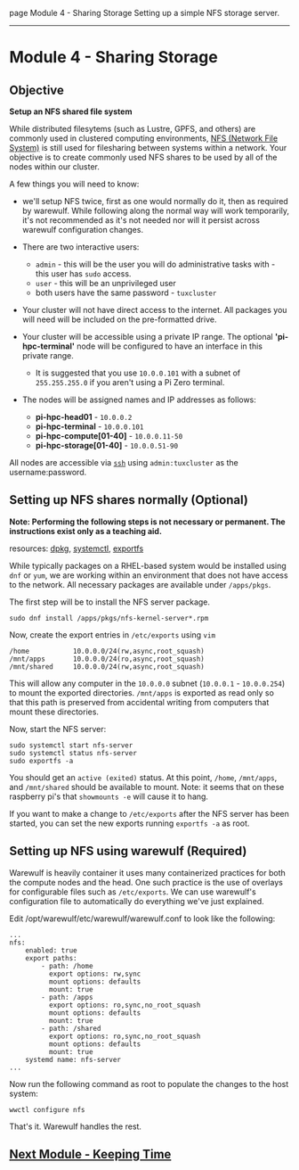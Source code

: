 page
Module 4 - Sharing Storage
Setting up a simple NFS storage server.

---

# Module 4 - Sharing Storage

## Objective

**Setup an NFS shared file system**

While distributed filesytems (such as Lustre, GPFS, and others) are commonly used in clustered computing environments, [NFS (Network File System)](https://en.wikipedia.org/wiki/Network_File_System) is still used for filesharing between systems within a network. Your objective is to create commonly used NFS shares to be used by all of the nodes within our cluster.

A few things you will need to know:

- we'll setup NFS twice, first as one would normally do it, then as required by warewulf. While following along the normal way will work temporarily, it's not recommended as it's not needed nor will it persist across warewulf configuration changes.

- There are two interactive users:
  - `admin` - this will be the user you will do administrative tasks with - this user has `sudo` access.
  - `user` - this will be an unprivileged user
  - both users have the same password - `tuxcluster`
- Your cluster will not have direct access to the internet. All packages you will need will be included on the pre-formatted drive.
- Your cluster will be accessible using a private IP range. The optional **'pi-hpc-terminal'** node will be configured to have an interface in this private range.
  - It is suggested that you use `10.0.0.101` with a subnet of `255.255.255.0` if you aren't using a Pi Zero terminal.
- The nodes will be assigned names and IP addresses as follows:
  - **pi-hpc-head01** - `10.0.0.2`
  - **pi-hpc-terminal** - `10.0.0.101`
  - **pi-hpc-compute[01-40]** - `10.0.0.11-50`
  - **pi-hpc-storage[01-40]** - `10.0.0.51-90`

All nodes are accessible via [`ssh`](https://linux.die.net/man/1/ssh) using `admin:tuxcluster` as the username:password.

## Setting up NFS shares normally (Optional)
**Note: Performing the following steps is not necessary or permanent. The instructions exist only as a teaching aid.**

<span class="small">resources:
[dpkg](https://linux.die.net/man/1/dpkg),
[systemctl](https://www.man7.org/linux/man-pages/man1/systemctl.1.html),
[exportfs](https://linux.die.net/man/8/exportfs)
</span>

While typically packages on a RHEL-based system would be installed using `dnf` or `yum`, we are working within an environment that does not have access to the network. All necessary packages are available under `/apps/pkgs`.

The first step will be to install the NFS server package.

```
sudo dnf install /apps/pkgs/nfs-kernel-server*.rpm
```

Now, create the export entries in `/etc/exports` using `vim`

```
/home           10.0.0.0/24(rw,async,root_squash)
/mnt/apps       10.0.0.0/24(ro,async,root_squash)
/mnt/shared     10.0.0.0/24(rw,async,root_squash)
```

This will allow any computer in the `10.0.0.0` subnet (`10.0.0.1` - `10.0.0.254`) to mount the exported directories. `/mnt/apps` is exported as read only so that this path is preserved from accidental writing from computers that mount these directories.

Now, start the NFS server:

```
sudo systemctl start nfs-server
sudo systemctl status nfs-server
sudo exportfs -a
```

You should get an `active (exited)` status. At this point, `/home`, `/mnt/apps`, and `/mnt/shared` should be available to mount. Note: it seems that on these raspberry pi's that `showmounts -e` will cause it to hang.
<!-- TODO: check if showmount -e still hangs -->

If you want to make a change to `/etc/exports` after the NFS server has been started, you can set the new exports running `exportfs -a` as root.

## Setting up NFS using warewulf (Required)
Warewulf is heavily container it uses many containerized practices for both the compute nodes and the head. One such practice is the use of overlays for configurable files such as `/etc/exports`. We can use warewulf's configuration file to automatically do everything we've just explained.

Edit /opt/warewulf/etc/warewulf/warewulf.conf to look like the following:
```
...
nfs:
    enabled: true
    export paths:
        - path: /home
          export options: rw,sync
          mount options: defaults
          mount: true
        - path: /apps
          export options: ro,sync,no_root_squash
          mount options: defaults
          mount: true
        - path: /shared
          export options: ro,sync,no_root_squash
          mount options: defaults
          mount: true
    systemd name: nfs-server
...
```

Now run the following command as root to populate the changes to the host system:
```
wwctl configure nfs
```

That's it. Warewulf handles the rest.

## [Next Module - Keeping Time](module-5)
